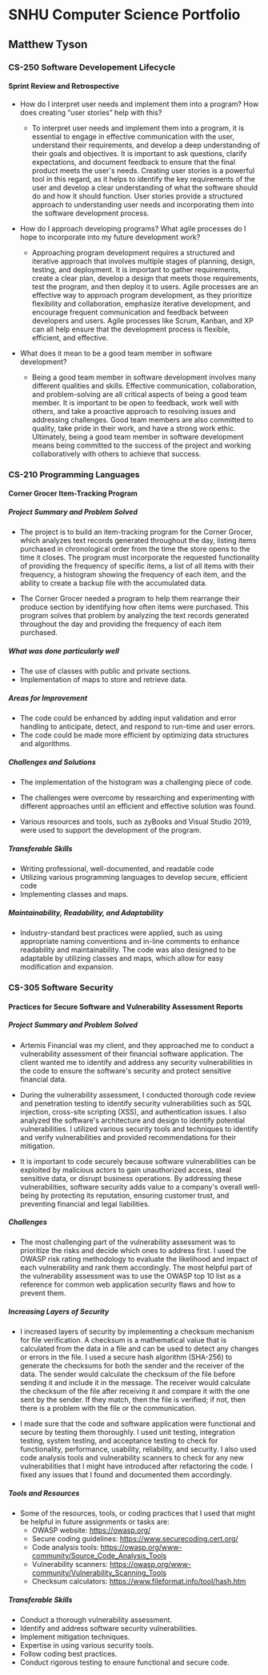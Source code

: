 # SNHU Computer Science Portfolio
## Matthew Tyson

### CS-250 Software Developement Lifecycle
#### Sprint Review and Retrospective

- How do I interpret user needs and implement them into a program? How does creating “user stories” help with this?
  - To interpret user needs and implement them into a program, it is essential to engage in effective communication with the user, understand their requirements, and develop a deep understanding of their goals and objectives. It is important to ask questions, clarify expectations, and document feedback to ensure that the final product meets the user's needs. Creating user stories is a powerful tool in this regard, as it helps to identify the key requirements of the user and develop a clear understanding of what the software should do and how it should function. User stories provide a structured approach to understanding user needs and incorporating them into the software development process.

- How do I approach developing programs? What agile processes do I hope to incorporate into my future development work?
  - Approaching program development requires a structured and iterative approach that involves multiple stages of planning, design, testing, and deployment. It is important to gather requirements, create a clear plan, develop a design that meets those requirements, test the program, and then deploy it to users. Agile processes are an effective way to approach program development, as they prioritize flexibility and collaboration, emphasize iterative development, and encourage frequent communication and feedback between developers and users. Agile processes like Scrum, Kanban, and XP can all help ensure that the development process is flexible, efficient, and effective.

- What does it mean to be a good team member in software development?
  - Being a good team member in software development involves many different qualities and skills. Effective communication, collaboration, and problem-solving are all critical aspects of being a good team member. It is important to be open to feedback, work well with others, and take a proactive approach to resolving issues and addressing challenges. Good team members are also committed to quality, take pride in their work, and have a strong work ethic. Ultimately, being a good team member in software development means being committed to the success of the project and working collaboratively with others to achieve that success.

### CS-210 Programming Languages
#### Corner Grocer Item-Tracking Program

##### Project Summary and Problem Solved

- The project is to build an item-tracking program for the Corner Grocer, which analyzes text records generated throughout the day, listing items purchased in chronological order from the time the store opens to the time it closes. The program must incorporate the requested functionality of providing the frequency of specific items, a list of all items with their frequency, a histogram showing the frequency of each item, and the ability to create a backup file with the accumulated data.

- The Corner Grocer needed a program to help them rearrange their produce section by identifying how often items were purchased. This program solves that problem by analyzing the text records generated throughout the day and providing the frequency of each item purchased.

##### What was done particularly well

- The use of classes with public and private sections.
- Implementation of maps to store and retrieve data.

##### Areas for Improvement

- The code could be enhanced by adding input validation and error handling to anticipate, detect, and respond to run-time and user errors.
- The code could be made more efficient by optimizing data structures and algorithms.

##### Challenges and Solutions

- The implementation of the histogram was a challenging piece of code.

- The challenges were overcome by researching and experimenting with different approaches until an efficient and effective solution was found.
  
- Various resources and tools, such as zyBooks and Visual Studio 2019, were used to support the development of the program.
  
##### Transferable Skills

- Writing professional, well-documented, and readable code
- Utilizing various programming languages to develop secure, efficient code
- Implementing classes and maps.
  

##### Maintainability, Readability, and Adaptability

- Industry-standard best practices were applied, such as using appropriate naming conventions and in-line comments to enhance readability and maintainability. The code was also designed to be adaptable by utilizing classes and maps, which allow for easy modification and expansion.

### CS-305 Software Security
#### Practices for Secure Software and Vulnerability Assessment Reports

##### Project Summary and Problem Solved

- Artemis Financial was my client, and they approached me to conduct a vulnerability assessment of their financial software application. The client wanted me to identify and address any security vulnerabilities in the code to ensure the software's security and protect sensitive financial data.

- During the vulnerability assessment, I conducted thorough code review and penetration testing to identify security vulnerabilities such as SQL injection, cross-site scripting (XSS), and authentication issues. I also analyzed the software's architecture and design to identify potential vulnerabilities. I utilized various security tools and techniques to identify and verify vulnerabilities and provided recommendations for their mitigation.

- It is important to code securely because software vulnerabilities can be exploited by malicious actors to gain unauthorized access, steal sensitive data, or disrupt business operations. By addressing these vulnerabilities, software security adds value to a company's overall well-being by protecting its reputation, ensuring customer trust, and preventing financial and legal liabilities.

##### Challenges

- The most challenging part of the vulnerability assessment was to prioritize the risks and decide which ones to address first. I used the OWASP risk rating methodology to evaluate the likelihood and impact of each vulnerability and rank them accordingly. The most helpful part of the vulnerability assessment was to use the OWASP top 10 list as a reference for common web application security flaws and how to prevent them.

##### Increasing Layers of Security

- I increased layers of security by implementing a checksum mechanism for file verification. A checksum is a mathematical value that is calculated from the data in a file and can be used to detect any changes or errors in the file. I used a secure hash algorithm (SHA-256) to generate the checksums for both the sender and the receiver of the data. The sender would calculate the checksum of the file before sending it and include it in the message. The receiver would calculate the checksum of the file after receiving it and compare it with the one sent by the sender. If they match, then the file is verified; if not, then there is a problem with the file or the communication.

- I made sure that the code and software application were functional and secure by testing them thoroughly. I used unit testing, integration testing, system testing, and acceptance testing to check for functionality, performance, usability, reliability, and security. I also used code analysis tools and vulnerability scanners to check for any new vulnerabilities that I might have introduced after refactoring the code. I fixed any issues that I found and documented them accordingly.

##### Tools and Resources

- Some of the resources, tools, or coding practices that I used that might be helpful in future assignments or tasks are:
  - OWASP website: https://owasp.org/
  - Secure coding guidelines: https://www.securecoding.cert.org/
  - Code analysis tools: https://owasp.org/www-community/Source_Code_Analysis_Tools
  - Vulnerability scanners: https://owasp.org/www-community/Vulnerability_Scanning_Tools
  - Checksum calculators: https://www.fileformat.info/tool/hash.htm

##### Transferable Skills

- Conduct a thorough vulnerability assessment. 
- Identify and address software security vulnerabilities.
- Implement mitigation techniques. 
- Expertise in using various security tools.
- Follow coding best practices.
- Conduct rigorous testing to ensure functional and secure code.
